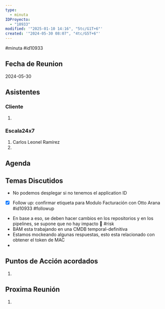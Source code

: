 ```yaml
---
type:
  - minuta
IDProyecto:
  - "10933"
modified: '"2025-01-10 14:16", "5tc/G1T+6"'
created: '"2024-05-30 08:07", "4tc/G5T+6"'
---
```

#minuta 
#id10933 

## Fecha de Reunion
2024-05-30

## Asistentes

### Cliente
1. 
### Escala24x7
1. Carlos Leonel Ramírez
2. 

## Agenda

## Temas Discutidos

- No podemos desplegar si no tenemos el application ID
- [x] Follow up: confirmar etiqueta para Modulo Facturación con Otto Arana #id10933 #followup
- En base a eso, se deben hacer cambios en los repositorios y en los pipelines, se supone que no hay impacto 🚩 #risk
- BAM esta trabajando en una CMDB temporal-definitiva
- Estamos mockeando algunas respuestas, esto esta relacionado con obtener el token de MAC
- 
## Puntos de Acción acordados
1. 

## Proxima Reunión
1.  
